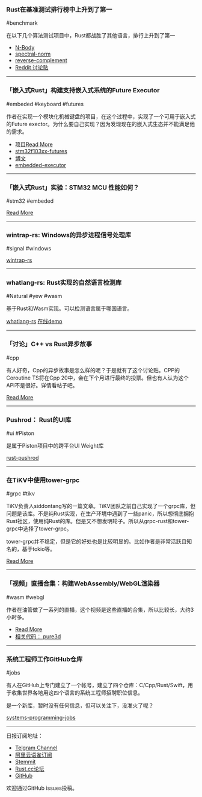 ### Rust在基准测试排行榜中上升到了第一

#benchmark

在以下几个算法测试项目中，Rust都战胜了其他语言，排行上升到了第一

- [N-Body](https://benchmarksgame-team.pages.debian.net/benchmarksgame/performance/nbody.html)
- [spectral-norm](https://benchmarksgame-team.pages.debian.net/benchmarksgame/performance/spectralnorm.html)
- [reverse-complement](https://benchmarksgame-team.pages.debian.net/benchmarksgame/performance/revcomp.html)
- [Reddit 讨论贴](https://www.reddit.com/r/rust/comments/akgmef/rust_nbody_benchmark_ranks_1/)

---

### 「嵌入式Rust」构建支持嵌入式系统的Future Executor

#embeded #keyboard #futures

作者在实现一个模块化机械键盘的项目，在这个过程中，实现了一个可用于嵌入式的Future exector。为什么要自己实现？因为发现现在的嵌入式生态并不能满足他的需求。

- [项目Read More](https://gitlab.com/polymer-kb/polymer/blob/master/README.md)
- [stm32f103xx-futures](https://gitlab.com/polymer-kb/firmware/stm32f103xx-futures/blob/wip/src/serial.rs)
- [博文](https://josh.robsonchase.com/embedded-executor/)
- [embedded-executor](https://gitlab.com/polymer-kb/firmware/embedded-executor)

---

### 「嵌入式Rust」实验：STM32 MCU 性能如何？

#stm32 #embeded

[Read More](https://nercury.github.io/rust/embedded/experiments/2019/01/27/rust-embedded-02-measuring-the-clock.html)

---

### wintrap-rs: Windows的异步进程信号处理库

#signal #windows

[wintrap-rs](https://github.com/elizagamedev/wintrap-rs)

---

### whatlang-rs: Rust实现的自然语言检测库

#Natural #yew #wasm

基于Rust和Wasm实现。可以检测语言属于哪国语言。

[whatlang-rs](https://github.com/greyblake/whatlang-rs)
[在线demo](https://www.greyblake.com/whatlang/)

---

### 「讨论」C++ vs Rust异步故事

#cpp

有人好奇，Cpp的异步故事是怎么样的呢？于是就有了这个讨论贴。CPP的Coroutine TS将在Cpp 20中，会在下个月进行最终的投票。但也有人认为这个API不是很好。详情看帖子吧。

[Read More](https://www.reddit.com/r/rust/comments/ajwoiw/how_is_the_async_story_in_rust_compared_to_c/)

---

### Pushrod： Rust的UI库

#ui #Piston

是属于Piston项目中的跨平台UI Weight库

[rust-pushrod](https://www.github.com/KenSuenobu/rust-pushrod/)

---

### 在TiKV中使用tower-grpc

#grpc #tikv

TiKV负责人siddontang写的一篇文章。TiKV团队之前自己实现了一个grpc库，但问题是该库。不是纯Rust实现，在生产环境中遇到了一些panic，所以想彻底拥抱Rust社区，使用纯Rust的库。但是又不想发明轮子。所以从grpc-rust和tower-grpc中选择了tower-grpc。

tower-grpc并不稳定，但是它的好处也是比较明显的。比如作者是非常活跃且知名的，基于tokio等。

[Read More](https://medium.com/@siddontang/use-tower-grpc-for-tikv-6109cf8c61)

---

### 「视频」直播合集：构建WebAssembly/WebGL渲染器

#wasm #webgl

作者在油管做了一系列的直播，这个视频是这些直播的合集，所以比较长，大约3小时多。

- [Read More](https://www.youtube.com/watch?v=7_5DX_lH0kI&list=PLkzdeKCVtKYshqmgngLSqRV4UVt4QjaZ5)
- [相关代码： pure3d](https://github.com/dakom/pure3d)

---

### 系统工程师工作GitHub仓库

#jobs

有人在GitHub上专门建立了一个帐号，建立了四个仓库：C/Cpp/Rust/Swift，用于收集世界各地用这四个语言的系统工程师招聘职位信息。

是一个新库，暂时没有任何信息，但可以关注下，没准火了呢？

[systems-programming-jobs](https://github.com/systems-programming-jobs)

---

日报订阅地址：

- [Telgram Channel](https://t.me/rust_daily_news )
- [阿里云语雀订阅](https://www.yuque.com/chaosbot/rustnews)
- [Stemmit](https://steemit.com/@blackanger)
- [Rust.cc论坛](https://rust.cc)
- [GitHub](https://github.com/RustStudy/rust_daily_news)

欢迎通过GitHub issues投稿。